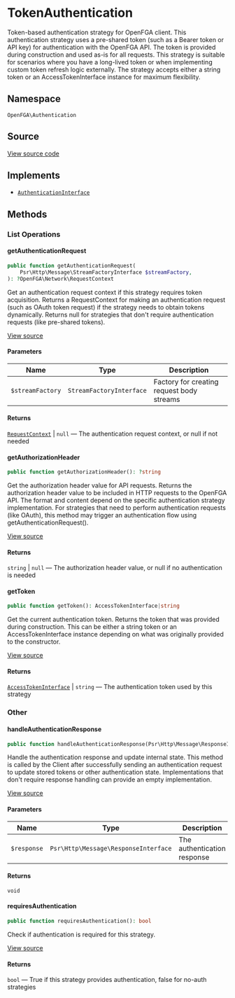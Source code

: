 # TokenAuthentication

Token-based authentication strategy for OpenFGA client. This authentication strategy uses a pre-shared token (such as a Bearer token or API key) for authentication with the OpenFGA API. The token is provided during construction and used as-is for all requests. This strategy is suitable for scenarios where you have a long-lived token or when implementing custom token refresh logic externally. The strategy accepts either a string token or an AccessTokenInterface instance for maximum flexibility.

## Namespace

`OpenFGA\Authentication`

## Source

[View source code](https://github.com/evansims/openfga-php/blob/main/src/Authentication/TokenAuthentication.php)

## Implements

* [`AuthenticationInterface`](AuthenticationInterface.md)

## Methods

### List Operations

#### getAuthenticationRequest

```php
public function getAuthenticationRequest(
    Psr\Http\Message\StreamFactoryInterface $streamFactory,
): ?OpenFGA\Network\RequestContext

```

Get an authentication request context if this strategy requires token acquisition. Returns a RequestContext for making an authentication request (such as OAuth token request) if the strategy needs to obtain tokens dynamically. Returns null for strategies that don&#039;t require authentication requests (like pre-shared tokens).

[View source](https://github.com/evansims/openfga-php/blob/main/src/Authentication/TokenAuthentication.php#L47)

#### Parameters

| Name             | Type                     | Description                               |
| ---------------- | ------------------------ | ----------------------------------------- |
| `$streamFactory` | `StreamFactoryInterface` | Factory for creating request body streams |

#### Returns

[`RequestContext`](Network/RequestContext.md) &#124; `null` — The authentication request context, or null if not needed

#### getAuthorizationHeader

```php
public function getAuthorizationHeader(): ?string

```

Get the authorization header value for API requests. Returns the authorization header value to be included in HTTP requests to the OpenFGA API. The format and content depend on the specific authentication strategy implementation. For strategies that need to perform authentication requests (like OAuth), this method may trigger an authentication flow using getAuthenticationRequest().

[View source](https://github.com/evansims/openfga-php/blob/main/src/Authentication/TokenAuthentication.php#L56)

#### Returns

`string` &#124; `null` — The authorization header value, or null if no authentication is needed

#### getToken

```php
public function getToken(): AccessTokenInterface|string

```

Get the current authentication token. Returns the token that was provided during construction. This can be either a string token or an AccessTokenInterface instance depending on what was originally provided to the constructor.

[View source](https://github.com/evansims/openfga-php/blob/main/src/Authentication/TokenAuthentication.php#L78)

#### Returns

[`AccessTokenInterface`](AccessTokenInterface.md) &#124; `string` — The authentication token used by this strategy

### Other

#### handleAuthenticationResponse

```php
public function handleAuthenticationResponse(Psr\Http\Message\ResponseInterface $response): void

```

Handle the authentication response and update internal state. This method is called by the Client after successfully sending an authentication request to update stored tokens or other authentication state. Implementations that don&#039;t require response handling can provide an empty implementation.

[View source](https://github.com/evansims/openfga-php/blob/main/src/Authentication/TokenAuthentication.php#L87)

#### Parameters

| Name        | Type                                 | Description                 |
| ----------- | ------------------------------------ | --------------------------- |
| `$response` | `Psr\Http\Message\ResponseInterface` | The authentication response |

#### Returns

`void`

#### requiresAuthentication

```php
public function requiresAuthentication(): bool

```

Check if authentication is required for this strategy.

[View source](https://github.com/evansims/openfga-php/blob/main/src/Authentication/TokenAuthentication.php#L95)

#### Returns

`bool` — True if this strategy provides authentication, false for no-auth strategies
